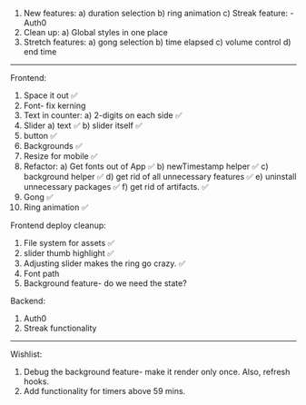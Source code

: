 1. New features:
   a) duration selection
   b) ring animation
   c) Streak feature:
   -Auth0
2. Clean up:
   a) Global styles in one place
3. Stretch features:
   a) gong selection
   b) time elapsed
   c) volume control
   d) end time

---

Frontend:

1. Space it out ✅
2. Font- fix kerning
3. Text in counter:
   a) 2-digits on each side ✅
4. Slider
   a) text ✅
   b) slider itself ✅
5. button ✅
6. Backgrounds ✅
7. Resize for mobile ✅
8. Refactor:
   a) Get fonts out of App ✅
   b) newTimestamp helper ✅
   c) background helper ✅
   d) get rid of all unnecessary features ✅
   e) uninstall unnecessary packages ✅
   f) get rid of artifacts. ✅
9. Gong ✅
10. Ring animation ✅

Frontend deploy cleanup:

1. File system for assets ✅
2. slider thumb highlight ✅
3. Adjusting slider makes the ring go crazy. ✅
4. Font path
5. Background feature- do we need the state?

Backend:

1. Auth0
2. Streak functionality

---

Wishlist:

1. Debug the background feature- make it render only once. Also, refresh hooks.
2. Add functionality for timers above 59 mins.
